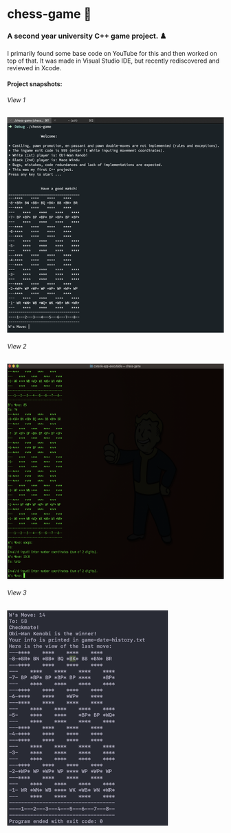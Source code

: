 # chess-game 🏁
<h3>A second year university C++ game project. ♟️</h3>
I primarily found some base code on YouTube for this and then worked on top of that. It was made in Visual Studio IDE, but recently rediscovered and reviewed in Xcode.

#### Project snapshots:
<h6>View 1</h6>
<img src="screen-shots/view-1.png" height="500" alt="View 1">
<h6>View 2</h6>
<img src="screen-shots/view-2.png" height="500" alt="View 2">
<h6>View 3</h6>
<img src="screen-shots/view-3.png" height="500" alt="View 3">


